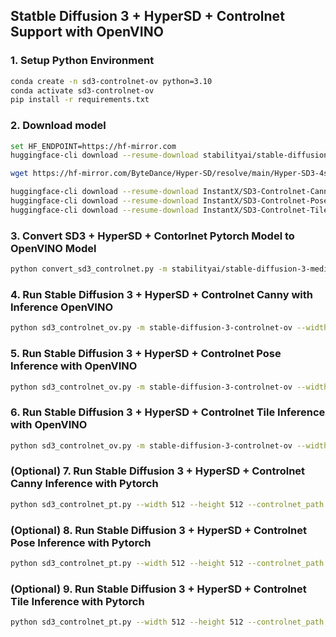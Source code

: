 ## Statble Diffusion 3 + HyperSD + Controlnet Support with OpenVINO

### 1. Setup Python Environment
```bash
conda create -n sd3-controlnet-ov python=3.10
conda activate sd3-controlnet-ov
pip install -r requirements.txt
```

### 2. Download model
```bash
set HF_ENDPOINT=https://hf-mirror.com
huggingface-cli download --resume-download stabilityai/stable-diffusion-3-medium-diffusers --local-dir stabilityai/stable-diffusion-3-medium-diffusers

wget https://hf-mirror.com/ByteDance/Hyper-SD/resolve/main/Hyper-SD3-4steps-CFG-lora.safetensors -P Hyper-SD

huggingface-cli download --resume-download InstantX/SD3-Controlnet-Canny --local-dir InstantX/SD3-Controlnet-Canny
huggingface-cli download --resume-download InstantX/SD3-Controlnet-Pose --local-dir InstantX/SD3-Controlnet-Pose
huggingface-cli download --resume-download InstantX/SD3-Controlnet-Tile --local-dir InstantX/SD3-Controlnet-Tile
```

### 3. Convert SD3 + HyperSD + Contorlnet Pytorch Model to OpenVINO Model
```bash
python convert_sd3_controlnet.py -m stabilityai/stable-diffusion-3-medium-diffusers -l Hyper-SD/Hyper-SD3-4steps-CFG-lora.safetensors -c InstantX 
```

### 4. Run  Stable Diffusion 3 + HyperSD + Controlnet Canny with Inference OpenVINO
```bash
python sd3_controlnet_ov.py -m stable-diffusion-3-controlnet-ov --width 512 --height 512 --controlnet_type canny --image_path assets/canny.jpg --device GPU 
```

### 5. Run Stable Diffusion 3 + HyperSD + Controlnet Pose Inference with OpenVINO
```bash
python sd3_controlnet_ov.py -m stable-diffusion-3-controlnet-ov --width 512 --height 512 --controlnet_type pose --image_path assets/pose.jpg --device GPU
```

### 6. Run Stable Diffusion 3 + HyperSD + Controlnet Tile Inference with OpenVINO
```bash
python sd3_controlnet_ov.py -m stable-diffusion-3-controlnet-ov --width 512 --height 512 --controlnet_type tile --image_path assets/tile.jpg --device GPU
```

### (Optional) 7. Run Stable Diffusion 3 + HyperSD + Controlnet Canny Inference with Pytorch
```bash
python sd3_controlnet_pt.py --width 512 --height 512 --controlnet_path InstantX/SD3-Controlnet-Canny --image_path assets/canny.jpg
```

### (Optional) 8. Run Stable Diffusion 3 + HyperSD + Controlnet Pose Inference with Pytorch
```bash
python sd3_controlnet_pt.py --width 512 --height 512 --controlnet_path InstantX/SD3-Controlnet-Pose --image_path assets/pose.jpg
```

### (Optional) 9. Run Stable Diffusion 3 + HyperSD + Controlnet Tile Inference with Pytorch
```bash
python sd3_controlnet_pt.py --width 512 --height 512 --controlnet_path InstantX/SD3-Controlnet-Tile --image_path assets/tile.jpg
```
